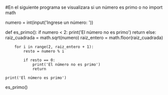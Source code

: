 #En el siguiente programa se visualizara si un número es primo o no
import math

numero = int(input('Ingrese un número: '))

def es_primo():
    if numero < 2:
        print('El número no es primo')
        return
    else:
        raiz_cuadrada = math.sqrt(numero)
        raiz_entero = math.floor(raiz_cuadrada)    
        
        for i in range(2, raiz_entero + 1):
            resto = numero % i
            
            if resto == 0:
                print('El número no es primo')
                return
    
    print('El número es primo')

es_primo()
